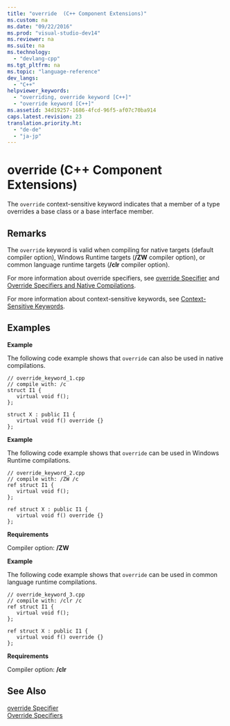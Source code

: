 ```yaml
---
title: "override  (C++ Component Extensions)"
ms.custom: na
ms.date: "09/22/2016"
ms.prod: "visual-studio-dev14"
ms.reviewer: na
ms.suite: na
ms.technology: 
  - "devlang-cpp"
ms.tgt_pltfrm: na
ms.topic: "language-reference"
dev_langs: 
  - "C++"
helpviewer_keywords: 
  - "overriding, override keyword [C++]"
  - "override keyword [C++]"
ms.assetid: 34d19257-1686-4fcd-96f5-af07c70ba914
caps.latest.revision: 23
translation.priority.ht: 
  - "de-de"
  - "ja-jp"
---
```

# override  (C++ Component Extensions)
The `override` context-sensitive keyword indicates that a member of a type overrides a base class or a base interface member.  
  
## Remarks  
 The `override` keyword is valid when compiling for native targets (default compiler option), Windows Runtime targets (**/ZW** compiler option), or common language runtime targets (**/clr** compiler option).  
  
 For more information about override specifiers, see [override Specifier](../vs140/override-specifier.md) and [Override Specifiers and Native Compilations](../vs140/how-to--declare-override-specifiers-in-native-compilations--c---cli-.md).  
  
 For more information about context-sensitive keywords, see [Context-Sensitive Keywords](../vs140/context-sensitive-keywords---c---component-extensions-.md).  
  
## Examples  
 **Example**  
  
 The following code example shows that `override` can also be used in native compilations.  
  
```cpp#  
// override_keyword_1.cpp  
// compile with: /c  
struct I1 {  
   virtual void f();  
};  
  
struct X : public I1 {  
   virtual void f() override {}  
};  
```  
  
 **Example**  
  
 The following code example shows that `override` can be used in Windows Runtime compilations.  
  
```cpp#  
// override_keyword_2.cpp  
// compile with: /ZW /c  
ref struct I1 {  
   virtual void f();  
};  
  
ref struct X : public I1 {  
   virtual void f() override {}  
};  
```  
  
 **Requirements**  
  
 Compiler option: **/ZW**  
  
 **Example**  
  
 The following code example shows that `override` can be used in common language runtime compilations.  
  
```cpp#  
// override_keyword_3.cpp  
// compile with: /clr /c  
ref struct I1 {  
   virtual void f();  
};  
  
ref struct X : public I1 {  
   virtual void f() override {}  
};  
```  
  
 **Requirements**  
  
 Compiler option: **/clr**  
  
## See Also  
 [override Specifier](../vs140/override-specifier.md)   
 [Override Specifiers](../vs140/override-specifiers---c---component-extensions-.md)